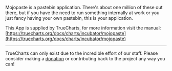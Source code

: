 Mojopaste is a pastebin application. There's about one million of these out there, but if you have the need to run something internally at work or you just fancy having your own pastebin, this is your application.

This App is supplied by TrueCharts, for more information visit the manual: [https://truecharts.org/docs/charts/incubator/mojopaste](https://truecharts.org/docs/charts/incubator/mojopaste)

---

TrueCharts can only exist due to the incredible effort of our staff.
Please consider making a [donation](https://truecharts.org/docs/about/sponsor) or contributing back to the project any way you can!
